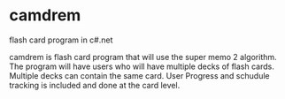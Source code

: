 camdrem
=======

flash card program in c#.net

camdrem is flash card program that will use the super memo 2 algorithm.
The program will have users who will have multiple decks of flash cards.
Multiple decks can contain the same card. User Progress and schudule tracking
is included and done at the card level.
